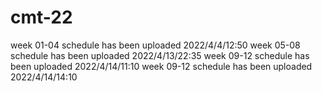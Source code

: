 # cmt-22
week 01-04 schedule has been uploaded 2022/4/4/12:50
week 05-08 schedule has been uploaded 2022/4/13/22:35
week 09-12 schedule has been uploaded 2022/4/14/11:10
week 09-12 schedule has been uploaded 2022/4/14/14:10
